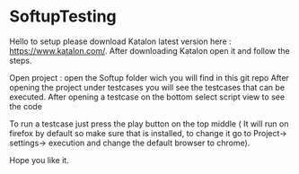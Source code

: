 # SoftupTesting

Hello to setup please download Katalon latest version here :
https://www.katalon.com/.
After downloading Katalon open it and follow the steps.

Open project : open the Softup folder wich you will find in this git repo
After opening the project under testcases you will see the testcases that can be executed.
After opening a testcase on the bottom select script view to see the code

To run a testcase just press the play button on the top middle ( It will run on firefox by default so make sure that is installed, to change it go to Project-> settings-> execution and change the default browser to chrome).


Hope you like it.

